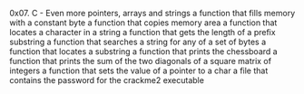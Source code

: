 0x07. C - Even more pointers, arrays and strings
a function that fills memory with a constant byte
a function that copies memory area
a function that locates a character in a string
a function that gets the length of a prefix substring
a function that searches a string for any of a set of bytes
a function that locates a substring
a function that prints the chessboard
a function that prints the sum of the two diagonals of a square matrix of integers
a function that sets the value of a pointer to a char
a file that contains the password for the crackme2 executable
